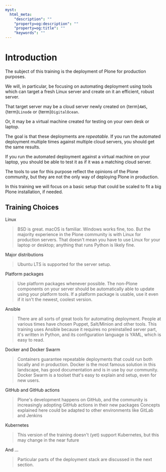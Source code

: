 ```yaml
---
myst:
  html_meta:
    "description": ""
    "property=og:description": ""
    "property=og:title": ""
    "keywords": ""
---
```


# Introduction

The subject of this training is the deployment of Plone for production purposes.

We will, in particular, be focusing on automating deployment using tools which can target
a fresh Linux server and create on it an efficient, robust server.

That target server may be a cloud server newly created on {term}`AWS`, {term}`Linode` or {term}`DigitalOcean`.

Or, it may be a virtual machine created for testing on your own desk or laptop.

The goal is that these deployments are _repeatable_.
If you run the automated deployment multiple times against multiple cloud servers, you should get the same results.

If you run the automated deployment against a virtual machine on your laptop, you should be able to test it as if it was a matching cloud server.

The tools to use for this purpose reflect the opinions of the Plone community, but they are not the only way of deploying Plone in production.

In this training we will focus on a basic setup that could be scaled to fit a big Plone installation, if needed.

## Training Choices

Linux

> BSD is great.
> macOS is familiar.
> Windows works fine, too.
> But the majority experience in the Plone community is with Linux for production servers.
> That doesn't mean you have to use Linux for your laptop or desktop; anything that runs Python is likely fine.

Major distributions

> Ubuntu LTS is supported for the server setup.

Platform packages

> Use platform packages whenever possible.
> The non-Plone components on your server should be automatically able to update using your platform tools.
> If a platform package is usable, use it even if it isn't the newest, coolest version.

Ansible

> There are all sorts of great tools for automating deployment.
> People at various times have chosen Puppet, Salt/Minion and other tools.
> This training uses Ansible because it requires no preinstalled server part, it's written in Python,
> and its configuration language is YAML, which is easy to read.

Docker and Docker Swarm

> Containers guarantee repeatable deployments that could run both locally and in production.
> Docker is the most famous solution in this landscape, has good documentation and is in use by our community.
> Docker Swarm is a toolset that's easy to explain and setup, even for new users.

GitHub and GitHub actions

> Plone's development happens on GitHub, and the community is increasingly adopting GitHub actions in their new packages
> Concepts explained here could be adapted to other environments like GitLab and Jenkins

Kubernetes

> This version of the training doesn't (yet) support Kubernetes, but this may change in the near future

And ...

> Particular parts of the deployment stack are discussed in the next section.
